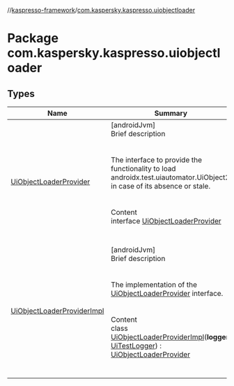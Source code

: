 //[kaspresso-framework](../index.md)/[com.kaspersky.kaspresso.uiobjectloader](index.md)



# Package com.kaspersky.kaspresso.uiobjectloader  


## Types  
  
|  Name|  Summary| 
|---|---|
| [UiObjectLoaderProvider](-ui-object-loader-provider/index.md)| [androidJvm]  <br>Brief description  <br><br><br>The interface to provide the functionality to load androidx.test.uiautomator.UiObject2 in case of its absence or stale.<br><br>  <br>Content  <br>interface [UiObjectLoaderProvider](-ui-object-loader-provider/index.md)  <br><br><br>
| [UiObjectLoaderProviderImpl](-ui-object-loader-provider-impl/index.md)| [androidJvm]  <br>Brief description  <br><br><br>The implementation of the [UiObjectLoaderProvider](-ui-object-loader-provider/index.md) interface.<br><br>  <br>Content  <br>class [UiObjectLoaderProviderImpl](-ui-object-loader-provider-impl/index.md)(**logger**: [UiTestLogger](../com.kaspersky.kaspresso.logger/-ui-test-logger/index.md)) : [UiObjectLoaderProvider](-ui-object-loader-provider/index.md)  <br><br><br>

